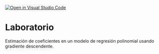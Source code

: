 [![Open in Visual Studio Code](https://classroom.github.com/assets/open-in-vscode-c66648af7eb3fe8bc4f294546bfd86ef473780cde1dea487d3c4ff354943c9ae.svg)](https://classroom.github.com/online_ide?assignment_repo_id=10735945&assignment_repo_type=AssignmentRepo)
# Laboratorio

Estimación de coeficientes en un modelo de regresión polinomial usando gradiente descendente.
